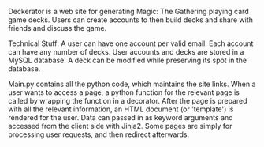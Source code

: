 Deckerator is a web site for generating Magic: The Gathering playing card game decks. Users can create accounts to then build decks and share with friends and discuss the game.

Technical Stuff:
A user can have one account per valid email. Each account can have any number of decks. User accounts and decks are stored in a MySQL database. A deck can be modified while preserving its spot in the database. 


Main.py contains all the python code, which maintains the site links. When a user wants to access a page, a python function for the relevant page is called by wrapping the function in a decorator. After the page is prepared with all the relevant information, an HTML document (or 'template') is rendered for the user. Data can passed in as keyword arguments and accessed from the client side with Jinja2. Some pages are simply for processing user requests, and then redirect afterwards.
